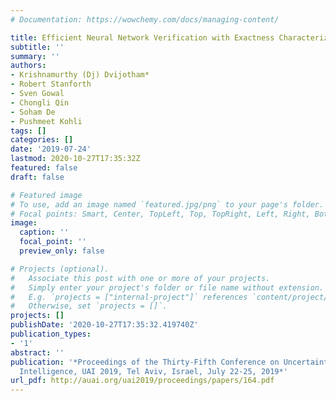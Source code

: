 ```yaml
---
# Documentation: https://wowchemy.com/docs/managing-content/

title: Efficient Neural Network Verification with Exactness Characterization
subtitle: ''
summary: ''
authors:
- Krishnamurthy (Dj) Dvijotham*
- Robert Stanforth
- Sven Gowal
- Chongli Qin
- Soham De
- Pushmeet Kohli
tags: []
categories: []
date: '2019-07-24'
lastmod: 2020-10-27T17:35:32Z
featured: false
draft: false

# Featured image
# To use, add an image named `featured.jpg/png` to your page's folder.
# Focal points: Smart, Center, TopLeft, Top, TopRight, Left, Right, BottomLeft, Bottom, BottomRight.
image:
  caption: ''
  focal_point: ''
  preview_only: false

# Projects (optional).
#   Associate this post with one or more of your projects.
#   Simply enter your project's folder or file name without extension.
#   E.g. `projects = ["internal-project"]` references `content/project/deep-learning/index.md`.
#   Otherwise, set `projects = []`.
projects: []
publishDate: '2020-10-27T17:35:32.419740Z'
publication_types:
- '1'
abstract: ''
publication: '*Proceedings of the Thirty-Fifth Conference on Uncertainty in Artificial
  Intelligence, UAI 2019, Tel Aviv, Israel, July 22-25, 2019*'
url_pdf: http://auai.org/uai2019/proceedings/papers/164.pdf
---
```

